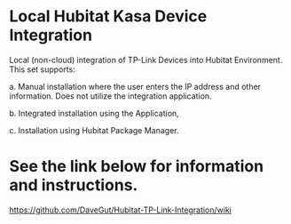 # Local Hubitat Kasa Device Integration
Local (non-cloud) integration of TP-Link Devices into Hubitat Environment.  This set supports:

a. Manual installation where the user enters the IP address and other information.  Does not utilize the integration application.

b. Integrated installation using the Application,

c.  Installation using Hubitat Package Manager.

# See the link below for information and instructions.

https://github.com/DaveGut/Hubitat-TP-Link-Integration/wiki

